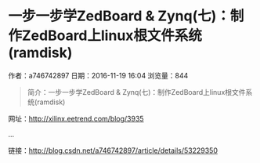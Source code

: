 # 一步一步学ZedBoard & Zynq(七)：制作ZedBoard上linux根文件系统(ramdisk)
作者：a746742897
日期：2016-11-19 16:04
浏览量：844
> 简介：一步一步学ZedBoard & Zynq(七)：制作ZedBoard上linux根文件系统(ramdisk)

网址：http://xilinx.eetrend.com/blog/3935

...

 链接：http://blog.csdn.net/a746742897/article/details/53229350
